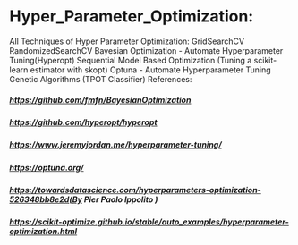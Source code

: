 # Hyper_Parameter_Optimization:
All Techniques of Hyper Parameter Optimization:
GridSearchCV
RandomizedSearchCV
Bayesian Optimization - Automate Hyperparameter Tuning(Hyperopt)
Sequential Model Based Optimization (Tuning a scikit- learn estimator with skopt)
Optuna - Automate Hyperparameter Tuning
Genetic Algorithms (TPOT Classifier)
References:

##### https://github.com/fmfn/BayesianOptimization
##### https://github.com/hyperopt/hyperopt
##### https://www.jeremyjordan.me/hyperparameter-tuning/
##### https://optuna.org/
##### https://towardsdatascience.com/hyperparameters-optimization-526348bb8e2d(By Pier Paolo Ippolito )
##### https://scikit-optimize.github.io/stable/auto_examples/hyperparameter-optimization.html
